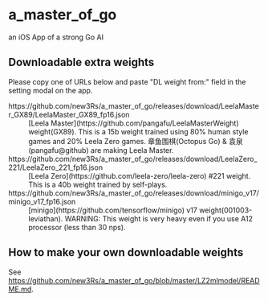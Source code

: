 # a_master_of_go
an iOS App of a strong Go AI

## Downloadable extra weights
Please copy one of URLs below and paste "DL weight from:" field in the setting modal on the app.

<dl>
<dt>https://github.com/new3Rs/a_master_of_go/releases/download/LeelaMaster_GX89/LeelaMaster_GX89_fp16.json</dt>
<dd>[Leela Master](https://github.com/pangafu/LeelaMasterWeight) weight(GX89). This is a 15b weight trained using 80% human style games and 20% Leela Zero games. 章鱼围棋(Octopus Go) & 袁泉(pangafu@github) are making Leela Master.</dd>
<dt>https://github.com/new3Rs/a_master_of_go/releases/download/LeelaZero_221/LeelaZero_221_fp16.json</dt>
<dd>[Leela Zero](https://github.com/leela-zero/leela-zero) #221 weight. This is a 40b weight trained by self-plays.</dd>
<dt>https://github.com/new3Rs/a_master_of_go/releases/download/minigo_v17/minigo_v17_fp16.json</dt>
<dd>[minigo](https://github.com/tensorflow/minigo) v17 weight(001003-leviathan). WARNING: This weight is very heavy even if you use A12 processor (less than 30 nps).</dd>
</dl>

## How to make your own downloadable weights
See https://github.com/new3Rs/a_master_of_go/blob/master/LZ2mlmodel/README.md.